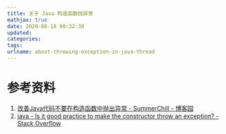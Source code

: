 ```yaml
---
title: 关于 Java 构造函数抛异常
mathjax: true
date: 2020-08-18 00:32:30
updated:
categories:
tags:
urlname: about-throwing-exception-in-java-thread
---
```




<!-- more -->









# 参考资料

1. [改善Java代码不要在构造函数中抛出异常 - SummerChill - 博客园](https://www.cnblogs.com/DreamDrive/p/5621276.html)
2. [java - Is it good practice to make the constructor throw an exception? - Stack Overflow](https://stackoverflow.com/questions/6086334/is-it-good-practice-to-make-the-constructor-throw-an-exception)
